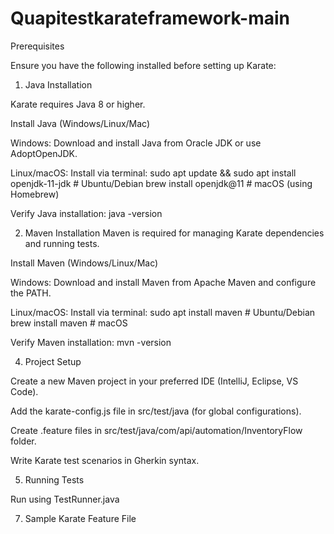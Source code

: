 # Quapitestkarateframework-main
 
Prerequisites

Ensure you have the following installed before setting up Karate:

1. Java Installation

Karate requires Java 8 or higher.

Install Java (Windows/Linux/Mac)

Windows: Download and install Java from Oracle JDK or use AdoptOpenJDK.

Linux/macOS: Install via terminal:
sudo apt update && sudo apt install openjdk-11-jdk  # Ubuntu/Debian
brew install openjdk@11  # macOS (using Homebrew)


Verify Java installation:
java -version

2. Maven Installation
Maven is required for managing Karate dependencies and running tests.

Install Maven (Windows/Linux/Mac)

Windows: Download and install Maven from Apache Maven and configure the PATH.

Linux/macOS: Install via terminal:
sudo apt install maven  # Ubuntu/Debian
brew install maven  # macOS

Verify Maven installation:
mvn -version

4. Project Setup

Create a new Maven project in your preferred IDE (IntelliJ, Eclipse, VS Code).

Add the karate-config.js file in src/test/java (for global configurations).

Create .feature files in src/test/java/com/api/automation/InventoryFlow folder.

Write Karate test scenarios in Gherkin syntax.

5. Running Tests

Run using TestRunner.java

7. Sample Karate Feature File